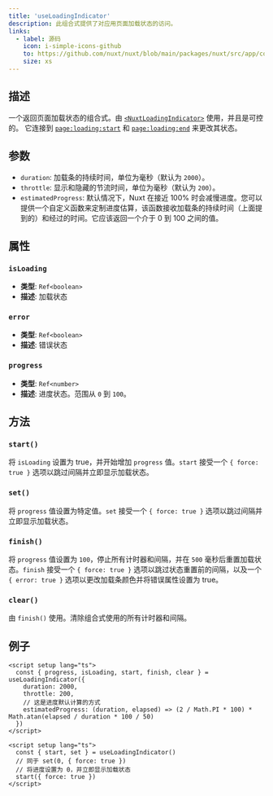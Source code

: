 ```yaml
---
title: 'useLoadingIndicator'
description: 此组合式提供了对应用页面加载状态的访问。
links:
  - label: 源码
    icon: i-simple-icons-github
    to: https://github.com/nuxt/nuxt/blob/main/packages/nuxt/src/app/composables/loading-indicator.ts
    size: xs
---
```


## 描述

一个返回页面加载状态的组合式。由 [`<NuxtLoadingIndicator>`](/docs/api/components/nuxt-loading-indicator) 使用，并且是可控的。
它连接到 [`page:loading:start`](/docs/api/advanced/hooks#app-hooks-runtime) 和 [`page:loading:end`](/docs/api/advanced/hooks#app-hooks-runtime) 来更改其状态。

## 参数

- `duration`: 加载条的持续时间，单位为毫秒（默认为 `2000`）。
- `throttle`: 显示和隐藏的节流时间，单位为毫秒（默认为 `200`）。
- `estimatedProgress`: 默认情况下，Nuxt 在接近 100% 时会减慢进度。您可以提供一个自定义函数来定制进度估算，该函数接收加载条的持续时间（上面提到的）和经过的时间。它应该返回一个介于 0 到 100 之间的值。

## 属性

### `isLoading`

- **类型**: `Ref<boolean>`
- **描述**: 加载状态

### `error`

- **类型**: `Ref<boolean>`
- **描述**: 错误状态

### `progress`

- **类型**: `Ref<number>`
- **描述**: 进度状态。范围从 `0` 到 `100`。

## 方法

### `start()`

将 `isLoading` 设置为 true，并开始增加 `progress` 值。`start` 接受一个 `{ force: true }` 选项以跳过间隔并立即显示加载状态。

### `set()`

将 `progress` 值设置为特定值。`set` 接受一个 `{ force: true }` 选项以跳过间隔并立即显示加载状态。

### `finish()`

将 `progress` 值设置为 `100`，停止所有计时器和间隔，并在 `500` 毫秒后重置加载状态。`finish` 接受一个 `{ force: true }` 选项以跳过状态重置前的间隔，以及一个 `{ error: true }` 选项以更改加载条颜色并将错误属性设置为 true。

### `clear()`

由 `finish()` 使用。清除组合式使用的所有计时器和间隔。

## 例子

```vue
<script setup lang="ts">
  const { progress, isLoading, start, finish, clear } = useLoadingIndicator({
    duration: 2000,
    throttle: 200,
    // 这是进度默认计算的方式
    estimatedProgress: (duration, elapsed) => (2 / Math.PI * 100) * Math.atan(elapsed / duration * 100 / 50)
  })
</script>
```

```vue
<script setup lang="ts">
  const { start, set } = useLoadingIndicator()
  // 同于 set(0, { force: true })
  // 将进度设置为 0，并立即显示加载状态
  start({ force: true })
</script>
```